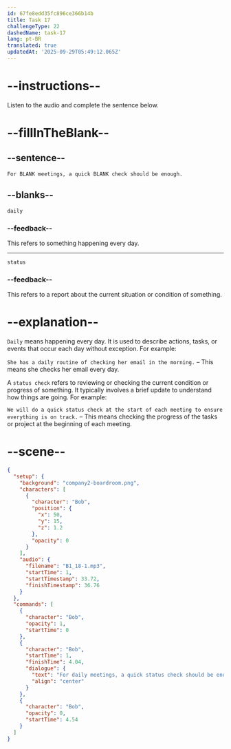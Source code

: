 ```yaml
---
id: 67fe8edd35fc896ce366b14b
title: Task 17
challengeType: 22
dashedName: task-17
lang: pt-BR
translated: true
updatedAt: '2025-09-29T05:49:12.065Z'
---
```


<!-- (Audio) Bob: For daily meetings, a quick status check should be enough. -->

# --instructions--

Listen to the audio and complete the sentence below.

# --fillInTheBlank--

## --sentence--

`For BLANK meetings, a quick BLANK check should be enough.`

## --blanks--

`daily`

### --feedback--

This refers to something happening every day.

---

`status`

### --feedback--

This refers to a report about the current situation or condition of something.

# --explanation--

`Daily` means happening every day. It is used to describe actions, tasks, or events that occur each day without exception. For example:

`She has a daily routine of checking her email in the morning.` – This means she checks her email every day.

A `status check` refers to reviewing or checking the current condition or progress of something. It typically involves a brief update to understand how things are going. For example:

`We will do a quick status check at the start of each meeting to ensure everything is on track.` – This means checking the progress of the tasks or project at the beginning of each meeting.

# --scene--

```json
{
  "setup": {
    "background": "company2-boardroom.png",
    "characters": [
      {
        "character": "Bob",
        "position": {
          "x": 50,
          "y": 15,
          "z": 1.2
        },
        "opacity": 0
      }
    ],
    "audio": {
      "filename": "B1_18-1.mp3",
      "startTime": 1,
      "startTimestamp": 33.72,
      "finishTimestamp": 36.76
    }
  },
  "commands": [
    {
      "character": "Bob",
      "opacity": 1,
      "startTime": 0
    },
    {
      "character": "Bob",
      "startTime": 1,
      "finishTime": 4.04,
      "dialogue": {
        "text": "For daily meetings, a quick status check should be enough.",
        "align": "center"
      }
    },
    {
      "character": "Bob",
      "opacity": 0,
      "startTime": 4.54
    }
  ]
}
```
